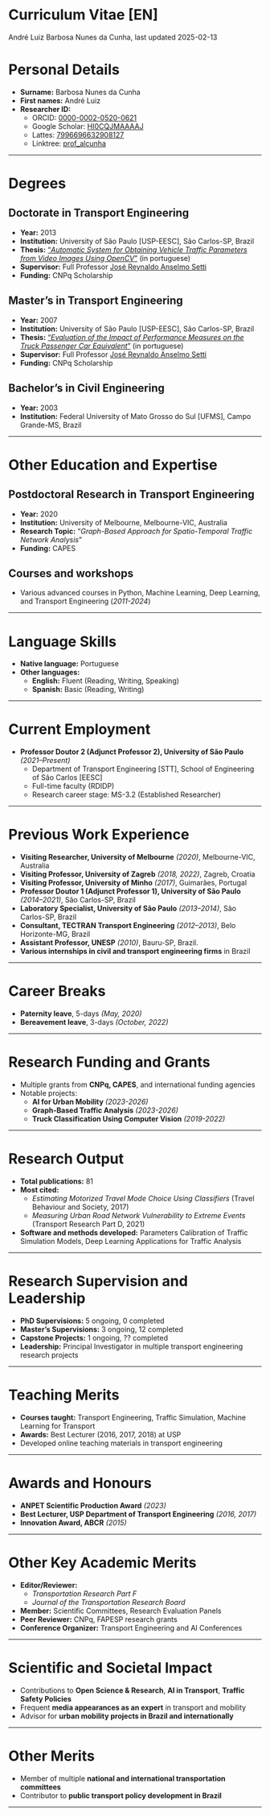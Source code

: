 # Curriculum Vitae \[EN\]
André Luiz Barbosa Nunes da Cunha, last updated
2025-02-13

# Personal Details

- **Surname:** Barbosa Nunes da Cunha  
- **First names:** André Luiz
- **Researcher ID:**
  - ORCID: [0000-0002-0520-0621](https://orcid.org/0000-0002-0520-0621)
  - Google Scholar:
    [HI0CQJMAAAAJ](https://scholar.google.com.br/citations?user=HI0CQJMAAAAJ&hl=en)
  - Lattes: [7996696632908127](http://lattes.cnpq.br/7996696632908127)
  - Linktree: [prof_alcunha](https://linktr.ee/prof_alcunha)

------------------------------------------------------------------------

# Degrees

## **Doctorate in Transport Engineering**

- **Year:** 2013  
- **Institution:** University of São Paulo \[USP-EESC\], São Carlos-SP,
  Brazil  
- **Thesis:** [“*Automatic System for Obtaining Vehicle Traffic
  Parameters from Video Images Using
  OpenCV*”](https://doi.org/10.11606/T.18.2013.tde-19112013-165611) (in
  portuguese)
- **Supervisor:** Full Professor [José Reynaldo Anselmo
  Setti](http://lattes.cnpq.br/1214389619505648)  
- **Funding:** CNPq Scholarship

## **Master’s in Transport Engineering**

- **Year:** 2007  
- **Institution:** University of São Paulo \[USP-EESC\], São Carlos-SP,
  Brazil  
- **Thesis:** [“*Evaluation of the Impact of Performance Measures on the
  Truck Passenger Car
  Equivalent*”](https://doi.org/10.11606/D.18.2007.tde-27112007-094400)
  (in portuguese)
- **Supervisor:** Full Professor [José Reynaldo Anselmo
  Setti](http://lattes.cnpq.br/1214389619505648)
- **Funding:** CNPq Scholarship

## **Bachelor’s in Civil Engineering**

- **Year:** 2003  
- **Institution:** Federal University of Mato Grosso do Sul \[UFMS\],
  Campo Grande-MS, Brazil

------------------------------------------------------------------------

# Other Education and Expertise

## **Postdoctoral Research in Transport Engineering**

- **Year:** 2020  
- **Institution:** University of Melbourne, Melbourne-VIC, Australia  
- **Research Topic:** “*Graph-Based Approach for Spatio-Temporal Traffic
  Network Analysis*”
- **Funding:** CAPES

## **Courses and workshops**

- Various advanced courses in Python, Machine Learning, Deep Learning,
  and Transport Engineering (*2011-2024*)

------------------------------------------------------------------------

# Language Skills

- **Native language:** Portuguese  
- **Other languages:**
  - **English:** Fluent (Reading, Writing, Speaking)  
  - **Spanish:** Basic (Reading, Writing)

------------------------------------------------------------------------

# Current Employment

- **Professor Doutor 2 (Adjunct Professor 2), University of São Paulo**
  *(2021–Present)*
  - Department of Transport Engineering \[STT\], School of Engineering
    of São Carlos \[EESC\]
  - Full-time faculty (RDIDP)  
  - Research career stage: MS-3.2 (Established Researcher)

------------------------------------------------------------------------

# Previous Work Experience

- **Visiting Researcher, University of Melbourne** *(2020)*,
  Melbourne-VIC, Australia  
- **Visiting Professor, University of Zagreb** *(2018, 2022)*, Zagreb,
  Croatia  
- **Visiting Professor, University of Minho** *(2017)*, Guimarães,
  Portugal  
- **Professor Doutor 1 (Adjunct Professor 1), University of São Paulo**
  *(2014–2021)*, São Carlos-SP, Brazil  
- **Laboratory Specialist, University of São Paulo** *(2013–2014)*, São
  Carlos-SP, Brazil  
- **Consultant, TECTRAN Transport Engineering** *(2012–2013)*, Belo
  Horizonte-MG, Brazil  
- **Assistant Professor, UNESP** *(2010)*, Bauru-SP, Brazil.  
- **Various internships in civil and transport engineering firms** in
  Brazil

------------------------------------------------------------------------

# Career Breaks

- **Paternity leave**, 5-days *(May, 2020)*
- **Bereavement leave**, 3-days *(October, 2022)*

------------------------------------------------------------------------

# Research Funding and Grants

- Multiple grants from **CNPq, CAPES**, and international funding
  agencies  
- Notable projects:
  - **AI for Urban Mobility** *(2023-2026)*
  - **Graph-Based Traffic Analysis** *(2023-2026)*  
  - **Truck Classification Using Computer Vision** *(2019-2022)*

------------------------------------------------------------------------

# Research Output

- **Total publications:** 81  
- **Most cited:**
  - *Estimating Motorized Travel Mode Choice Using Classifiers* (Travel
    Behaviour and Society, 2017)  
  - *Measuring Urban Road Network Vulnerability to Extreme Events*
    (Transport Research Part D, 2021)  
- **Software and methods developed:** Parameters Calibration of Traffic
  Simulation Models, Deep Learning Applications for Traffic Analysis  
  <!-- - **Patents:** Pending on AI-based traffic monitoring system   -->

<!-- ## Journal -->

<!-- 1. 2023 Oliveira, G.J.; Lavieri, P.S.; CUNHA, A.L., “Integrating a non-gridded space representation into a graph neural networks model for citywide short-term crash risk prediction”, Urban Informatics, v.2, n.7, 2023. [DOI: 10.1007/s44212-023-00032-6](https://doi.org/10.1007/s44212-023-00032-6) -->

<!-- 1. 2023 Fleury, M.P.; Kamakura, G.K.; Pitombo, C.S.; CUNHA, A.L.B.N. ; Silva, J.L., “Prediction of non-woven geotextiles’ reduction factors for damage caused by the drop of backfill materials”, Geotextiles and Geomembranes, n.1, p. 1 – 11, 2023. [DOI: 10.1016/j.geotexmem.2023.05.004](https://doi.org/10.1016/j.geotexmem.2023.05.004) -->

<!-- 1. 2022 Silva, F.A.; Bessa Jr, J.E.; Costa, A.L.; CUNHA, A.L. ; Velho, D.M.C., “Analysis of no-passing zones to assess the level of service on two-lane rural highways in Brazil”, Case Studies on Transport Policy, v. 10, n.1, p. 248 – 256, 2022. [DOI: 10.1016/j.cstp.2021.12.006](https://doi.org/10.1016/j.cstp.2021.12.006) -->

<!-- 1. 2021 Morelli, A.B.; CUNHA, A.L., “Measuring urban road network vulnerability to extreme events: an application for floods”, Transportation Research Part D: Transport and Environment,, v. 93, p. 1 – 11, 2021. [DOI: 10.1016/j.trd.2021.102770] -->

<!-- 1. 2021 Morelli, A.B.; CUNHA, A.L., “Verifying the vulnerability in transport networks: a graph theory approach”, Transportes, v. 29, n. 1, p. 161 - 172, 2021. [DOI: 10.14295/transportes.v29i1.2250] -->

<!-- 1. 2020 Martins, D.O.; Oliveira, G.J.M.; Moraes, F.R.; Silva, I.; CUNHA, A. L., “Geomatics data management system”, Revista Brasileira de Geomatica, v.8, p.056 - 069. [DOI: 10.3895/rbgeo.v8n1.10141] -->

<!-- 1. 2017 Lindner, A.; Pitombo, C.S.; CUNHA, A.L., “Estimating motorized travel mode choice using classifiers: An application for high-dimensional multicollinear data”, Travel Behaviour and Society, v.6, p.100 - 109. [DOI: 10.1016/j.tbs.2016.08.003] -->

<!-- 1. 2016 Andrade, G. R.; Pitombo, C.; CUNHA, A.L. ; Setti, J.R., “A Model for Estimating Free-Flow Speed on Brazilian Expressways”, Transportation Research Procedia, v.15, p.378-388. [DOI:10.1016/j.trpro.2016.06.032] -->

<!-- ## Chapter -->

<!-- 1. 2011 CUNHA, A.L. ; Setti, J.R., “Truck Equivalence Factors for Divided, Multilane Highways in Brazil”, In: 6th International Symposium on Highway Capacity and Quality of Service, Stockholm. Procedia Social and Behavioral Sciences, v.16. p.248-258. [DOI:10.1016/j.sbspro.2011.04.447] -->

<!-- 2. 2009 CUNHA, A.L. ; Bessa Junior, J.E.; Setti, J.R. , “Genetic Algorithm for the Calibration of Vehicle Performance Models of Microscopic Traffic Simulators”, In: Artificial Intelligence in Transportation and Urban Mobility (AITUM), 2009, Aveiro, Portugal. Lecture Notes in Computer Science: Progress in Artificial Intelligence, Berlin: Springer, v.5816. p.3 - 14. [DOI: 10.1007/978-3-642-04686-5 1] -->

<!-- ## Open Access -->

<!-- 1. 2024 Morelli, A.B.; CUNHA, A.L., “Incorporating Competition into Dual Accessibility Assessment: The Competitive Equilibrium Method”, In: arXiv. [arxiv.org/abs/2403.04879] -->

<!-- 2. 2023 Morelli, A.B.; CUNHA, A.L., “Resilience in Highways: Proposal of Roadway Redundancy Indicators and Application in Segments of the Brazilian Network”, In: arXiv. [arxiv.org/abs/2312.00731] -->

<!-- 3. 2023 Morelli, A.B.; Fiedler, A.C.; CUNHA, A.L., “A database of formal jobs georeferenced in Brazilian cities” (In portuguese), In: arXiv. [arxiv.org/abs/2303.09602] -->

<!-- 4. 2022 Marcomini, L.A.; CUNHA, A.L., “Truck Axle Detection with Convolution Neural Networks”, In: arXiv. [arxiv.org/abs/2204.01868] -->

<!-- 5. 2020 Morelli, A.B.; CUNHA, A.L., “Measuring urban resilience: a road network-oriented method”, In: arXiv. <arxiv.org/abs/1912.01739> -->

<!-- 6. 2018 Marcomini, L.A.; CUNHA, A.L., “A Comparison between Background Modelling Methods for -->

<!-- Vehicle Segmentation in Highway Traffic Videos”, In: arXiv. <arxiv.org/abs/1810.02835> -->

------------------------------------------------------------------------

# Research Supervision and Leadership

- **PhD Supervisions:** 5 ongoing, 0 completed  
- **Master’s Supervisions:** 3 ongoing, 12 completed  
- **Capstone Projects:** 1 ongoing, ?? completed
- **Leadership:** Principal Investigator in multiple transport
  engineering research projects

------------------------------------------------------------------------

# Teaching Merits

- **Courses taught:** Transport Engineering, Traffic Simulation, Machine
  Learning for Transport  
- **Awards:** Best Lecturer (2016, 2017, 2018) at USP  
- Developed online teaching materials in transport engineering

------------------------------------------------------------------------

# Awards and Honours

- **ANPET Scientific Production Award** *(2023)*  
- **Best Lecturer, USP Department of Transport Engineering** *(2016,
  2017)*  
- **Innovation Award, ABCR** *(2015)*

------------------------------------------------------------------------

# Other Key Academic Merits

- **Editor/Reviewer:**
  - *Transportation Research Part F*  
  - *Journal of the Transportation Research Board*  
- **Member:** Scientific Committees, Research Evaluation Panels  
- **Peer Reviewer:** CNPq, FAPESP research grants  
- **Conference Organizer:** Transport Engineering and AI Conferences

------------------------------------------------------------------------

# Scientific and Societal Impact

- Contributions to **Open Science & Research**, **AI in Transport**,
  **Traffic Safety Policies**  
- Frequent **media appearances as an expert** in transport and
  mobility  
- Advisor for **urban mobility projects in Brazil and internationally**

------------------------------------------------------------------------

# Other Merits

- Member of multiple **national and international transportation
  committees**  
- Contributor to **public transport policy development in Brazil**

------------------------------------------------------------------------

<!-- # Appendices -->

<!-- - **Full list of publications available upon request**   -->

<!-- - **Links to open-access articles provided**   -->
